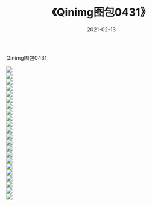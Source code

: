 ﻿---
layout: post
title:  《Qinimg图包0431》
date:   2021-02-13
img: http://imgx.orgx.ga/Qinimg图包/Qinimg图包0431/000.jpg
categories: [美女, 清纯, 唯美]
---

Qinimg图包0431

 ![](http://imgx.orgx.ga/Qinimg图包/Qinimg图包0431/001.jpg) <br>![](http://imgx.orgx.ga/Qinimg图包/Qinimg图包0431/002.jpg) <br>![](http://imgx.orgx.ga/Qinimg图包/Qinimg图包0431/003.jpg) <br>![](http://imgx.orgx.ga/Qinimg图包/Qinimg图包0431/004.jpg) <br>![](http://imgx.orgx.ga/Qinimg图包/Qinimg图包0431/005.jpg) <br>![](http://imgx.orgx.ga/Qinimg图包/Qinimg图包0431/006.jpg) <br>![](http://imgx.orgx.ga/Qinimg图包/Qinimg图包0431/007.jpg) <br>![](http://imgx.orgx.ga/Qinimg图包/Qinimg图包0431/008.jpg) <br>![](http://imgx.orgx.ga/Qinimg图包/Qinimg图包0431/009.jpg) <br>![](http://imgx.orgx.ga/Qinimg图包/Qinimg图包0431/010.jpg) <br>![](http://imgx.orgx.ga/Qinimg图包/Qinimg图包0431/011.jpg) <br>![](http://imgx.orgx.ga/Qinimg图包/Qinimg图包0431/012.jpg) <br>![](http://imgx.orgx.ga/Qinimg图包/Qinimg图包0431/013.jpg) <br>![](http://imgx.orgx.ga/Qinimg图包/Qinimg图包0431/014.jpg) <br>![](http://imgx.orgx.ga/Qinimg图包/Qinimg图包0431/015.jpg) <br>![](http://imgx.orgx.ga/Qinimg图包/Qinimg图包0431/016.jpg) <br>![](http://imgx.orgx.ga/Qinimg图包/Qinimg图包0431/017.jpg) <br>![](http://imgx.orgx.ga/Qinimg图包/Qinimg图包0431/018.jpg) <br>![](http://imgx.orgx.ga/Qinimg图包/Qinimg图包0431/019.jpg) <br>![](http://imgx.orgx.ga/Qinimg图包/Qinimg图包0431/020.jpg) <br>![](http://imgx.orgx.ga/Qinimg图包/Qinimg图包0431/021.jpg) <br>![](http://imgx.orgx.ga/Qinimg图包/Qinimg图包0431/022.jpg) <br>